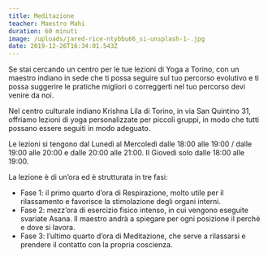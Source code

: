 ```yaml
---
title: Meditazione
teacher: Maestro Mahi
duration: 60 minuti
image: /uploads/jared-rice-ntybbu66_si-unsplash-1-.jpg
date: 2019-12-26T16:34:01.543Z
---
```

Se stai cercando un centro per le tue lezioni di Yoga a Torino, con un maestro indiano in sede che ti possa seguire sul tuo percorso evolutivo e ti possa suggerire le pratiche migliori o correggerti nel tuo percorso devi venire da noi.

Nel centro culturale indiano Krishna Lila di Torino, in via San Quintino 31, offriamo lezioni di yoga personalizzate per piccoli gruppi, in modo che tutti possano essere seguiti in modo adeguato.

Le lezioni si tengono dal Lunedì al Mercoledì dalle 18:00 alle 19:00 / dalle 19:00 alle 20:00 e dalle 20:00 alle 21:00. Il Giovedì solo dalle 18:00 alle 19:00.

La lezione è di un’ora ed è strutturata in tre fasi:

* Fase 1: il primo quarto d’ora di Respirazione, molto utile per il rilassamento e favorisce la stimolazione degli organi interni.
* Fase 2: mezz’ora di esercizio fisico intenso, in cui vengono eseguite svariate Asana. Il maestro andrà a spiegare per ogni posizione il perchè e dove si lavora.
* Fase 3: l’ultimo quarto d’ora di Meditazione, che serve a rilassarsi e prendere il contatto con la propria coscienza.
